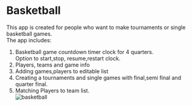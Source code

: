# Basketball
This app is created for people who want to make tournaments or single basketball games.<br />
The app includes:
1. Basketball  game countdown timer clock for 4 quarters.<br />
Option to start,stop, resume,restart clock.
2. Players, teams and game info
3. Adding games,players to editable list
4. Creating a tournaments and single games with final,semi final and quarter final.
5. Matching Players to team list. <br />
![basketball](https://media.giphy.com/media/xNvfVSA3Fga83LFCYt/giphy.gif)







